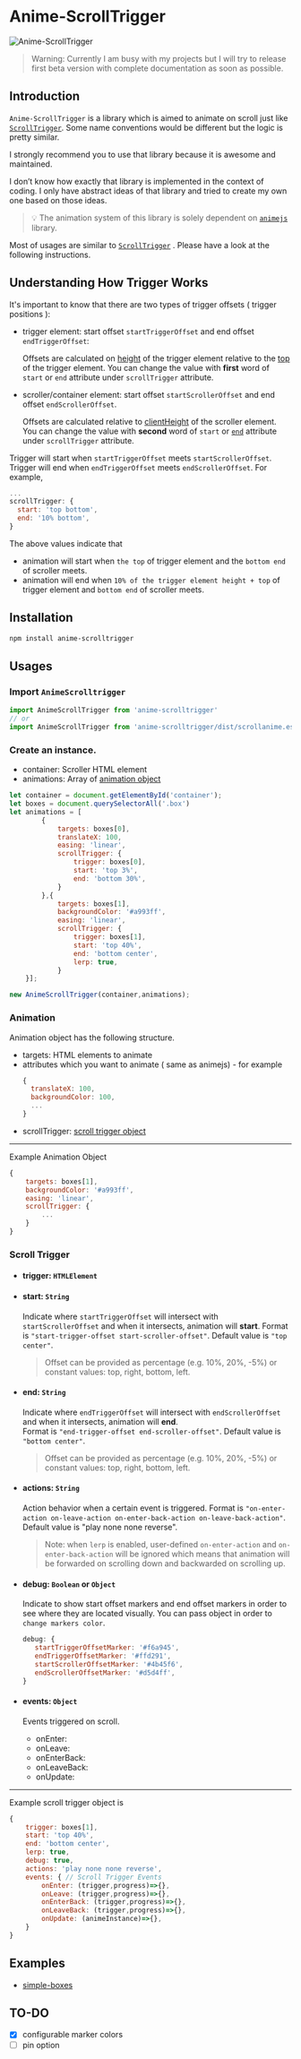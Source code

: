 # Anime-ScrollTrigger

![Anime-ScrollTrigger](cover.jpg)

> Warning: Currently I am busy with my projects but I will try to release first beta version with complete documentation as soon as possible. 

## Introduction

`Anime-ScrollTrigger` is a library which is aimed to animate on scroll just like [`ScrollTrigger`](https://gsap.com/docs/v3/Plugins/ScrollTrigger/). Some name conventions would be different but the logic is pretty similar. 

I strongly recommend you to use that library because it is awesome and maintained. 

I don’t know how exactly that library is implemented in the context of coding. I only have abstract ideas of that library and tried to create my own one based on those ideas.

> 💡 The animation system of this library is solely dependent on [`animejs`](https://animejs.com/) library.

Most of usages are similar to [`ScrollTrigger`](https://gsap.com/docs/v3/Plugins/ScrollTrigger/) . Please have a look at the following instructions.

## Understanding How Trigger Works

It's important to know that there are two types of trigger offsets ( trigger positions ): 
- trigger element: start offset `startTriggerOffset` and end offset `endTriggerOffset`:
   
   Offsets are calculated on [height](https://developer.mozilla.org/en-US/docs/Web/CSS/height) of the trigger element relative to the [top](https://developer.mozilla.org/en-US/docs/Web/API/Window/top) of the trigger element. You can change the value with **first** word of `start` or `end` attribute under `scrollTrigger` attribute.
- scroller/container element: start offset `startScrollerOffset` and end offset `endScrollerOffset`. 
  
  Offsets are calculated relative to [clientHeight](https://developer.mozilla.org/en-US/docs/Web/API/Element/clientHeight) of the scroller element. You can change the value with **second** word of `start` or [`end`](#) attribute under `scrollTrigger` attribute.

Trigger will start when `startTriggerOffset` meets `startScrollerOffset`. 
Trigger will end when `endTriggerOffset` meets `endScrollerOffset`.
  For example,
   ```js
   ...
   scrollTrigger: {
     start: 'top bottom',
     end: '10% bottom',        
   }
   ```
  The above values indicate that 
  - animation will start when `the top` of trigger element and the `bottom end` of scroller meets.
  - animation will end when `10% of the trigger element height + top` of trigger element and `bottom end` of scroller meets.
## Installation

```bash
npm install anime-scrolltrigger
```

## Usages

### Import `AnimeScrolltrigger` 
```js
import AnimeScrollTrigger from 'anime-scrolltrigger' 
// or 
import AnimeScrollTrigger from 'anime-scrolltrigger/dist/scrollanime.es';
```

### Create an instance. 
  - container: Scroller HTML element
  - animations: Array of [animation object](#animation)

```js
let container = document.getElementById('container');
let boxes = document.querySelectorAll('.box')
let animations = [
        {
            targets: boxes[0],
            translateX: 100,
            easing: 'linear',
            scrollTrigger: {
                trigger: boxes[0],
                start: 'top 3%',
                end: 'bottom 30%',
            }
        },{
            targets: boxes[1],
            backgroundColor: '#a993ff',
            easing: 'linear',
            scrollTrigger: {
                trigger: boxes[1],
                start: 'top 40%',
                end: 'bottom center',
                lerp: true,
            }
    }];

new AnimeScrollTrigger(container,animations);
```
### Animation
Animation object has the following structure.
- targets: HTML elements to animate
- attributes which you want to animate ( same as animejs) - for example 
  ```js
  {
    translateX: 100,
    backgroundColor: 100,
    ...
  }
  ```
- scrollTrigger: [scroll trigger object](#scroll-trigger)
---
Example Animation Object
```js
{
    targets: boxes[1],
    backgroundColor: '#a993ff',
    easing: 'linear',
    scrollTrigger: {
        ...
    }
}
```

### Scroll Trigger

- #### trigger: `HTMLElement`
  
- #### start: `String`

  Indicate where `startTriggerOffset` will intersect with `startScrollerOffset` and when it intersects, animation will **start**. 
  Format is `"start-trigger-offset start-scroller-offset"`.
  Default value is `"top center"`.
  > Offset can be provided as percentage (e.g. 10%, 20%, -5%) or constant values: top, right, bottom, left.

- #### end: `String`

  Indicate where `endTriggerOffset` will intersect with `endScrollerOffset` and when it intersects, animation will **end**.  
  Format is `"end-trigger-offset end-scroller-offset"`.
  Default value is `"bottom center"`. 
  > Offset can be provided as percentage (e.g. 10%, 20%, -5%) or constant values: top, right, bottom, left.

- #### actions: `String`

  Action behavior when a certain event is triggered. Format is `"on-enter-action on-leave-action on-enter-back-action on-leave-back-action"`. Default value is "play none none reverse".
  > Note: when `lerp` is enabled, user-defined `on-enter-action` and `on-enter-back-action` will be ignored which means that animation will be forwarded on scrolling down and backwarded on scrolling up.

- #### debug: `Boolean` or `Object`

  Indicate to show start offset markers and end offset markers in order to see where they are located visually. 
  You can pass object in order to `change markers color`.
  ```js
  debug: { 
     startTriggerOffsetMarker: '#f6a945',
     endTriggerOffsetMarker: '#ffd291',
     startScrollerOffsetMarker: '#4b45f6',
     endScrollerOffsetMarker: '#d5d4ff',
  }
  ```

- #### events: `Object`

  Events triggered on scroll.
  - onEnter: 
  - onLeave: 
  - onEnterBack:
  - onLeaveBack:
  - onUpdate:
---
Example scroll trigger object is
```js
{
    trigger: boxes[1],
    start: 'top 40%',
    end: 'bottom center',
    lerp: true,
    debug: true,
    actions: 'play none none reverse',      
    events: { // Scroll Trigger Events
        onEnter: (trigger,progress)=>{}, 
        onLeave: (trigger,progress)=>{},
        onEnterBack: (trigger,progress)=>{},
        onLeaveBack: (trigger,progress)=>{},
        onUpdate: (animeInstance)=>{},
    }
}
```

## Examples

- [simple-boxes](./examples/simple-boxes.html)

## TO-DO

- [x] configurable marker colors 
- [ ] pin option